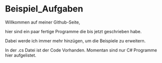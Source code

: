 # Beispiel_Aufgaben


 
Willkommen auf meiner Github-Seite,

hier sind ein paar fertige Programme die bis jetzt geschrieben habe.

Dabei werde ich immer mehr hinzügen, um die Beispiele zu erweitern.

In der .cs Datei ist der Code Vorhanden. Momentan sind nur C# Programme hier aufgelistet.


